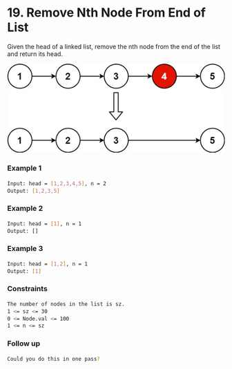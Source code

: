# 19. Remove Nth Node From End of List

Given the head of a linked list, remove the nth node from the end of the list and return its head.

[![remove_ex1](remove_ex1.jpg)]()
### Example 1
```sh
Input: head = [1,2,3,4,5], n = 2
Output: [1,2,3,5]
```

### Example 2
```sh
Input: head = [1], n = 1
Output: []
```

### Example 3
```sh
Input: head = [1,2], n = 1
Output: [1]
```

### Constraints
```sh
The number of nodes in the list is sz.
1 <= sz <= 30
0 <= Node.val <= 100
1 <= n <= sz
```

### Follow up
```sh
Could you do this in one pass?
```
